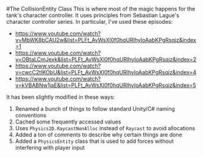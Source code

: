 #The CollisionEntity Class
This is where most of the magic happens for the tank's character controller. It uses principles from Sebastian Lague's character controller series. In particular, I've used these episodes:
- https://www.youtube.com/watch?v=MbWK8bCAU2w&list=PLFt_AvWsXl0f0hqURlhyIoAabKPgRsqjz&index=1
- https://www.youtube.com/watch?v=OBtaLCmJexk&list=PLFt_AvWsXl0f0hqURlhyIoAabKPgRsqjz&index=2
- https://www.youtube.com/watch?v=cwcC2tIKObU&list=PLFt_AvWsXl0f0hqURlhyIoAabKPgRsqjz&index=4
- https://www.youtube.com/watch?v=kVBABNw1jaE&list=PLFt_AvWsXl0f0hqURlhyIoAabKPgRsqjz&index=5

It has been slightly modified in these ways:
1. Renamed a bunch of things to follow standard Unity/C# naming conventions
2. Cached some frequently accessed values
3. Uses `Physics2D.RaycastNonAlloc` instead of `Raycast` to avoid allocations
4. Added a ton of comments to describe why certain things are done
5. Added a `PhysicsEntity` class that is used to add forces without interfering with player input